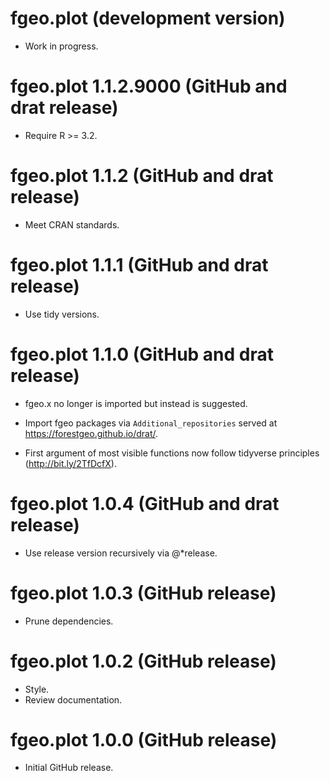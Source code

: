 # fgeo.plot (development version)

* Work in progress.

# fgeo.plot 1.1.2.9000 (GitHub and drat release)

* Require R >= 3.2.

# fgeo.plot 1.1.2 (GitHub and drat release)

* Meet CRAN standards.

# fgeo.plot 1.1.1 (GitHub and drat release)

* Use tidy versions.

# fgeo.plot 1.1.0 (GitHub and drat release)

* fgeo.x no longer is imported but instead is suggested.

* Import fgeo packages via `Additional_repositories` served at <https://forestgeo.github.io/drat/>.

* First argument of most visible functions now follow tidyverse principles (<http://bit.ly/2TfDcfX>).

# fgeo.plot 1.0.4 (GitHub and drat release)

* Use release version recursively via @*release.

# fgeo.plot 1.0.3 (GitHub release)

* Prune dependencies.

# fgeo.plot 1.0.2 (GitHub release)

* Style.
* Review documentation.

# fgeo.plot 1.0.0 (GitHub release)

* Initial GitHub release.
